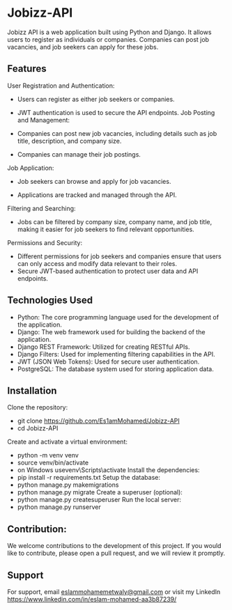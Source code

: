 
# Jobizz-API

Jobizz API is a web application built using Python and Django. It allows users to register as individuals or companies. Companies can post job vacancies, and job seekers can apply for these jobs.


## Features

User Registration and Authentication:
- Users can register as either job seekers or companies.
- JWT authentication is used to secure the API endpoints.
Job Posting and Management:

- Companies can post new job vacancies, including details such as job title, description, and company size.

- Companies can manage their job postings.

Job Application:

- Job seekers can browse and apply for job vacancies.

- Applications are tracked and managed through the API.

Filtering and Searching:

- Jobs can be filtered by company size, company name, and job title, making it easier for job seekers to find relevant opportunities.

Permissions and Security:

- Different permissions for job seekers and companies ensure that users can only access and modify data relevant to their roles.
- Secure JWT-based authentication to protect user data and API endpoints.

## Technologies Used
- Python: The core programming language used for the development of the application.
- Django: The web framework used for building the backend of the application.
- Django REST Framework: Utilized for creating RESTful APIs.
- Django Filters: Used for implementing filtering capabilities in the API.
- JWT (JSON Web Tokens): Used for secure user authentication.
- PostgreSQL: The database system used for storing application data.
## Installation

Clone the repository:
- git clone https://github.com/Es1amMohamed/Jobizz-API 
- cd Jobizz-API

Create and activate a virtual environment:
- python -m venv venv
- source venv/bin/activate  
- on Windows usevenv\Scripts\activate
Install the dependencies:
- pip install -r requirements.txt
Setup the database:
- python manage.py makemigrations
- python manage.py migrate
Create a superuser (optional):
- python manage.py createsuperuser
Run the local server:
- python manage.py runserver


## Contribution:
We welcome contributions to the development of this project. If you would like to contribute, please open a pull request, and we will review it promptly.
## Support
For support, email eslammohamemetwaly@gmail.com or visit my LinkedIn https://www.linkedin.com/in/eslam-mohamed-aa3b87239/
